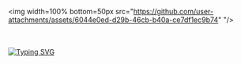 <img width=100% bottom=50px src="https://github.com/user-attachments/assets/6044e0ed-d29b-46cb-b40a-ce7df1ec9b74"
"/>
<br>
<br>
<br>

[![Typing SVG](https://readme-typing-svg.herokuapp.com?font=Fira+Code&pause=1000&width=435&lines=The+five+boxing+wizards+jump+quickly;How+vexingly+quick+daft+zebras+jump;Quick+fox+jumps+nightly+above+wizard;Sphinx+of+black+quartz%2C+judge+my+vow)](https://git.io/typing-svg)
